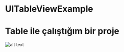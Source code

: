 # UITableViewExample
# Table ile çalıştığım bir proje 

![alt text](https://files.fm/u/5d7djys6w#/view/594y7hpqw)
